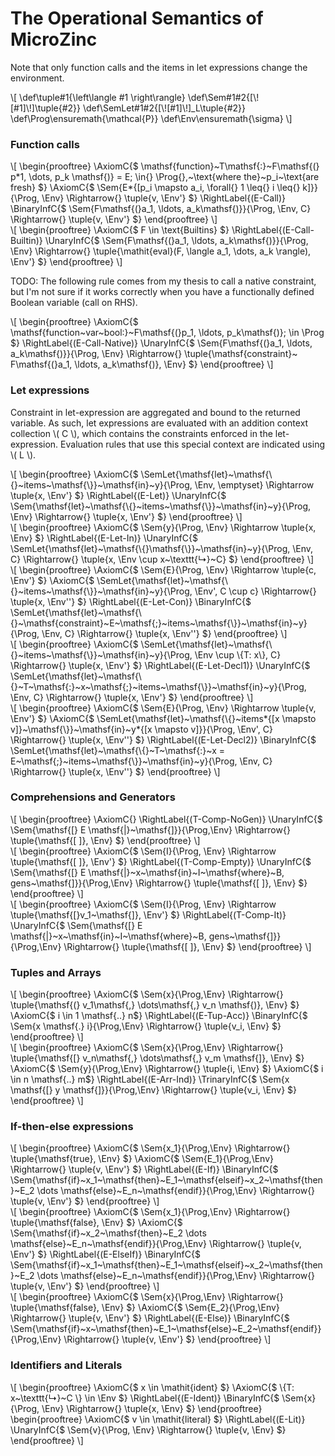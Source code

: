 # The Operational Semantics of MicroZinc

Note that only function calls and the items in let expressions change the environment.

<div>
\[
\def\tuple#1{\left\langle #1 \right\rangle}
\def\Sem#1#2{[\![#1]\!]\tuple{#2}}
\def\SemLet#1#2{[\![#1]\!]_L\tuple{#2}}
\def\Prog\ensuremath{\mathcal{P}}
\def\Env\ensuremath{\sigma}
\]
</div>

### Function calls

<div>
\[
\begin{prooftree}
\AxiomC{$ \mathsf{function}~T\mathsf{:}~F\mathsf{(} p*1, \dots, p_k \mathsf{)} = E; \in{} \Prog{},~\text{where the}~p_i~\text{are fresh} $}
	\AxiomC{$ \Sem{E*{[p_i \mapsto a_i, \forall{} 1 \leq{} i \leq{} k]}}{\Prog, \Env} \Rightarrow{} \tuple{v, \Env'} $}
	\RightLabel{(E-Call)}
	\BinaryInfC{$ \Sem{F\mathsf{(}a_1, \ldots, a_k\mathsf{)}}{\Prog, \Env, C} \Rightarrow{} \tuple{v, \Env'} $}
\end{prooftree}
\]
</div>

<div>
\[
\begin{prooftree}
\AxiomC{$ F \in \text{Builtins} $}
\RightLabel{(E-Call-Builtin)}
\UnaryInfC{$ \Sem{F\mathsf{(}a_1, \ldots, a_k\mathsf{)}}{\Prog, \Env} \Rightarrow{} \tuple{\mathit{eval}(F, \langle a_1, \dots, a_k \rangle), \Env'} $}
\end{prooftree}
\]
</div>

TODO: The following rule comes from my thesis to call a native constraint, but I'm not sure if it works correctly when you have a functionally defined Boolean variable (call on RHS).

<div>
\[
\begin{prooftree}
\AxiomC{$ \mathsf{function~var~bool:}~F\mathsf{(}p_1, \ldots, p_k\mathsf{)}; \in \Prog $}
\RightLabel{(E-Call-Native)}
\UnaryInfC{$ \Sem{F\mathsf{(}a_1, \ldots, a_k\mathsf{)}}{\Prog, \Env} \Rightarrow{} \tuple{\mathsf{constraint}~ F\mathsf{(}a_1, \ldots, a_k\mathsf{)}, \Env} $}
\end{prooftree}
\]
</div>

### Let expressions

Constraint in let-expression are aggregated and bound to the returned variable. As such, let expressions are evaluated with an addition context collection \\( C \\), which contains the constraints enforced in the let-expression. Evaluation rules that use this special context are indicated using \\( L \\).

<div>
\[
\begin{prooftree}
\AxiomC{$ \SemLet{\mathsf{let}~\mathsf{\{}~items~\mathsf{\}}~\mathsf{in}~y}{\Prog, \Env, \emptyset} \Rightarrow \tuple{x, \Env'} $}
\RightLabel{(E-Let)}
\UnaryInfC{$ \Sem{\mathsf{let}~\mathsf{\{}~items~\mathsf{\}}~\mathsf{in}~y}{\Prog, \Env} \Rightarrow{} \tuple{x, \Env'} $}
\end{prooftree}
\]
</div>

<div>
\[
\begin{prooftree}
\AxiomC{$ \Sem{y}{\Prog, \Env} \Rightarrow \tuple{x, \Env} $}
\RightLabel{(E-Let-In)}
\UnaryInfC{$ \SemLet{\mathsf{let}~\mathsf{\{}\mathsf{\}}~\mathsf{in}~y}{\Prog, \Env, C} \Rightarrow{} \tuple{x, \Env \cup x~\texttt{↳}~C} $}
\end{prooftree}
\]
</div>

<div>
\[
\begin{prooftree}
\AxiomC{$ \Sem{E}{\Prog, \Env} \Rightarrow \tuple{c, \Env'} $}
\AxiomC{$ \SemLet{\mathsf{let}~\mathsf{\{}~items~\mathsf{\}}~\mathsf{in}~y}{\Prog, \Env', C \cup c} \Rightarrow{} \tuple{x, \Env''} $}
\RightLabel{(E-Let-Con)}
\BinaryInfC{$ \SemLet{\mathsf{let}~\mathsf{\{}~\mathsf{constraint}~E~\mathsf{;}~items~\mathsf{\}}~\mathsf{in}~y}{\Prog, \Env, C} \Rightarrow{} \tuple{x, \Env''} $}
\end{prooftree}
\]
</div>

<div>
\[
\begin{prooftree}
\AxiomC{$ \SemLet{\mathsf{let}~\mathsf{\{}~items~\mathsf{\}}~\mathsf{in}~y}{\Prog, \Env \cup \{T: x\}, C} \Rightarrow{} \tuple{x, \Env'} $}
\RightLabel{(E-Let-Decl1)}
\UnaryInfC{$ \SemLet{\mathsf{let}~\mathsf{\{}~T~\mathsf{:}~x~\mathsf{;}~items~\mathsf{\}}~\mathsf{in}~y}{\Prog, \Env, C} \Rightarrow{} \tuple{x, \Env'} $}
\end{prooftree}
\]
</div>

<div>
\[
\begin{prooftree}
\AxiomC{$ \Sem{E}{\Prog, \Env} \Rightarrow \tuple{v, \Env'} $}
	\AxiomC{$ \SemLet{\mathsf{let}~\mathsf{\{}~items*{[x \mapsto v]}~\mathsf{\}}~\mathsf{in}~y*{[x \mapsto v]}}{\Prog, \Env', C} \Rightarrow{} \tuple{x, \Env''} $}
	\RightLabel{(E-Let-Decl2)}
	\BinaryInfC{$ \SemLet{\mathsf{let}~\mathsf{\{}~T~\mathsf{:}~x = E~\mathsf{;}~items~\mathsf{\}}~\mathsf{in}~y}{\Prog, \Env, C} \Rightarrow{} \tuple{x, \Env''} $}
\end{prooftree}
\]
</div>

### Comprehensions and Generators

<div>
\[
\begin{prooftree}
\AxiomC{}
\RightLabel{(T-Comp-NoGen)}
\UnaryInfC{$ \Sem{\mathsf{[} E \mathsf{|}~\mathsf{]}}{\Prog,\Env} \Rightarrow{} \tuple{\mathsf{[ ]}, \Env} $}
\end{prooftree}
\]
</div>

<div>
\[
\begin{prooftree}
\AxiomC{$ \Sem{I}{\Prog, \Env} \Rightarrow \tuple{\mathsf{[ ]}, \Env'} $}
	\RightLabel{(T-Comp-Empty)}
	\UnaryInfC{$ \Sem{\mathsf{[} E \mathsf{|}~x~\mathsf{in}~I~\mathsf{where}~B, gens~\mathsf{]}}{\Prog,\Env} \Rightarrow{} \tuple{\mathsf{[ ]}, \Env} $}
\end{prooftree}
\]
</div>

<div>
\[
\begin{prooftree}
\AxiomC{$ \Sem{I}{\Prog, \Env} \Rightarrow \tuple{\mathsf{[}v_1~\mathsf{]}, \Env'} $}
	\RightLabel{(T-Comp-It)}
	\UnaryInfC{$ \Sem{\mathsf{[} E \mathsf{|}~x~\mathsf{in}~I~\mathsf{where}~B, gens~\mathsf{]}}{\Prog,\Env} \Rightarrow{} \tuple{\mathsf{[ ]}, \Env} $}
\end{prooftree}
\]
</div>

### Tuples and Arrays

<div>
\[
\begin{prooftree}
\AxiomC{$ \Sem{x}{\Prog,\Env} \Rightarrow{} \tuple{\mathsf{(} v_1\mathsf{,} \dots\mathsf{,} v_n \mathsf{)}, \Env} $}
\AxiomC{$ i \in 1 \mathsf{..} n$}
\RightLabel{(E-Tup-Acc)}
\BinaryInfC{$ \Sem{x \mathsf{.} i}{\Prog,\Env} \Rightarrow{} \tuple{v_i, \Env} $}
\end{prooftree}
\]
</div>

<div>
\[
\begin{prooftree}
\AxiomC{$ \Sem{x}{\Prog,\Env} \Rightarrow{} \tuple{\mathsf{[} v_n\mathsf{,} \dots\mathsf{,} v_m \mathsf{]}, \Env} $}
	\AxiomC{$ \Sem{y}{\Prog,\Env} \Rightarrow{} \tuple{i, \Env} $}
	\AxiomC{$ i \in n \mathsf{..} m$}
	\RightLabel{(E-Arr-Ind)}
	\TrinaryInfC{$ \Sem{x \mathsf{[} y \mathsf{]}}{\Prog,\Env} \Rightarrow{} \tuple{v_i, \Env} $}
\end{prooftree}
\]
</div>

### If-then-else expressions

<div>
\[
\begin{prooftree}
\AxiomC{$ \Sem{x_1}{\Prog,\Env} \Rightarrow{} \tuple{\mathsf{true}, \Env} $}
\AxiomC{$ \Sem{E_1}{\Prog,\Env} \Rightarrow{} \tuple{v, \Env'} $}
\RightLabel{(E-If)}
\BinaryInfC{$ \Sem{\mathsf{if}~x_1~\mathsf{then}~E_1~\mathsf{elseif}~x_2~\mathsf{then}~E_2 \dots \mathsf{else}~E_n~\mathsf{endif}}{\Prog,\Env} \Rightarrow{} \tuple{v, \Env'} $}
\end{prooftree}
\]
</div>

<div>
\[
\begin{prooftree}
\AxiomC{$ \Sem{x_1}{\Prog,\Env} \Rightarrow{} \tuple{\mathsf{false}, \Env} $}
\AxiomC{$ \Sem{\mathsf{if}~x_2~\mathsf{then}~E_2 \dots \mathsf{else}~E_n~\mathsf{endif}}{\Prog,\Env} \Rightarrow{} \tuple{v, \Env'} $}
\RightLabel{(E-ElseIf)}
\BinaryInfC{$ \Sem{\mathsf{if}~x_1~\mathsf{then}~E_1~\mathsf{elseif}~x_2~\mathsf{then}~E_2 \dots \mathsf{else}~E_n~\mathsf{endif}}{\Prog,\Env} \Rightarrow{} \tuple{v, \Env'} $}
\end{prooftree}
\]
</div>

<div>
\[
\begin{prooftree}
\AxiomC{$ \Sem{x}{\Prog,\Env} \Rightarrow{} \tuple{\mathsf{false}, \Env} $}
\AxiomC{$ \Sem{E_2}{\Prog,\Env} \Rightarrow{} \tuple{v, \Env'} $}
\RightLabel{(E-Else)}
\BinaryInfC{$ \Sem{\mathsf{if}~x~\mathsf{then}~E_1~\mathsf{else}~E_2~\mathsf{endif}}{\Prog,\Env} \Rightarrow{} \tuple{v, \Env'} $}
\end{prooftree}
\]
</div>

### Identifiers and Literals

<div>
\[
\begin{prooftree}
\AxiomC{$ x \in \mathit{ident} $}
\AxiomC{$ \{T: x~\texttt{↳}~C \} \in \Env $}
\RightLabel{(E-Ident)}
\BinaryInfC{$ \Sem{x}{\Prog, \Env} \Rightarrow{} \tuple{x, \Env} $}
\end{prooftree}
\begin{prooftree}
\AxiomC{$ v \in \mathit{literal} $}
\RightLabel{(E-Lit)}
\UnaryInfC{$ \Sem{v}{\Prog, \Env} \Rightarrow{} \tuple{v, \Env} $}
\end{prooftree}
\]
</div>
